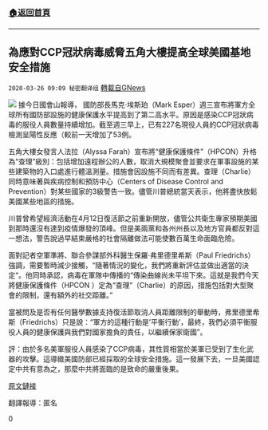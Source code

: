 ###  [:house:返回首頁](https://github.com/ourhimalayas/txt)
---

## 為應對CCP冠狀病毒威脅五角大樓提高全球美國基地安全措施
`2020-03-26 09:09 秘密翻译组` [轉載自GNews](https://gnews.org/zh-hant/153462/)

![](https://s3-ap-northeast-1.amazonaws.com/news.guo.offload.media/wp-content/uploads/2020/03/26085911/Picture-1-75.png)
據今日國會山報導， 國防部長馬克·埃斯珀（Mark Esper）週三宣布將軍方全球所有國防部設施的健康保護水平提高到了第二高水平。原因是感染CCP冠狀病毒的服役人員數量持續增加。截至週三早上，已有227名現役人員的CCP冠狀病毒檢測呈陽性反應（較前一天增加了53例。

五角大樓女發言人法拉（Alyssa Farah）宣布將“健康保護條件”（HPCON）升格為“查理”級別：包括增加遠程辦公的人數，取消大規模聚會並要求在軍事設施的某些建築物的入口處進行體溫測量。措施會因設施不同而有差異。查理（Charlie）同時意味著與疾病控制和預防中心（Centers of Disease Control and Prevention）對某些國家的3級警告一致。儘管川普總統當天表示，他將盡快放鬆美國某些地區的措施。

川普曾希望經濟活動在4月12日復活節之前重新開放，儘管公共衛生專家預期美國到那時還沒有達到疫情爆發的頂峰。但是美兩黨和各州州長以及地方官員都反對這一想法，警告說過早結束嚴格的社會隔離做法可能使數百萬生命面臨危險。

面對記者空軍準將、聯合參謀部外科醫生保羅·弗里德里希斯（Paul Friedrichs）強調，需要暫時減少接觸，“隨著情況的變化，我們將重新評估並做出適當的決定“。他同時承認，病毒在軍隊中傳播的“傳染曲線尚未平坦下來。這就是我們今天將健康保護條件（HPCON ）定為“查理”（Charlie）的原因，措施包括對大型聚會的限制，還有額外的社交距離。”

當被問及是否有任何醫學數據支持復活節取消人員距離限制的舉動時，弗里德里希斯（Friedrichs）只是說：“軍方的這種行動是’平衡行動’，最終，我們必須平衡服役人員的健康保護與我們對國家擔負的責任，以繼續保家衛國”。

評：由於多名美軍服役人員感染了CCP病毒，其性質相當於美軍已受到了生化武器的攻擊。這導緻美國防部已經採取的全球安全措施。這一發展下去，一旦美國認定中共有意為之，那麼中共將面臨的是致命的嚴重後果。

[原文鏈接](https://thehill.com/policy/defense/489520-pentagon-raises-base-security-globally-over-coronavirus)

翻譯報導：匿名

0
